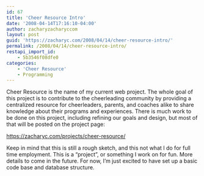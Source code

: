 ```yaml
---
id: 67
title: 'Cheer Resource Intro'
date: '2008-04-14T17:16:10-04:00'
author: zacharyzacharyccom
layout: post
guid: 'https://zacharyc.com/2008/04/14/cheer-resource-intro/'
permalink: /2008/04/14/cheer-resource-intro/
restapi_import_id:
    - 5b3546f08dfe0
categories:
    - 'Cheer Resource'
    - Programming
---
```


Cheer Resource is the name of my current web project. The whole goal of this project is to contribute to the cheerleading community by providing a centralized resource for cheerleaders, parents, and coaches alike to share knowledge about their programs and experiences. There is much work to be done on this project, including refining our goals and design, but most of that will be posted on the project page:

<https://zacharyc.com/projects/cheer-resource/>

Keep in mind that this is still a rough sketch, and this not what I do for full time employment. This is a “project”, or something I work on for fun. More details to come in the future. For now, I’m just excited to have set up a basic code base and database structure.